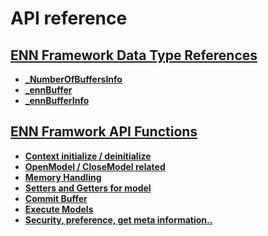 # API reference

## [ENN Framework Data Type References](api-reference/enn-framework-data-type-references)
* **[_NumberOfBuffersInfo](api-reference/enn-framework-data-type-references#_numberofbuffersinfo)** 
* **[_ennBuffer](api-reference/enn-framework-data-type-references#_ennbuffer)** 
* **[_ennBufferInfo](api-reference/enn-framework-data-type-references#_ennbufferinfo)** 

## [ENN Framwork API Functions](api-reference/enn-framework-api-functions)
* **[Context initialize / deinitialize](api-reference/enn-framework-api-functions#context-initialize--deinitialize)** 
* **[OpenModel / CloseModel related](api-reference/enn-framework-api-functions#openmodel--closemodel-related)**
* **[Memory Handling](api-reference/enn-framework-api-functions#memory-handling)** 
* **[Setters and Getters for model](api-reference/enn-framework-api-functions#setters-and-getters-for-model)** 
* **[Commit Buffer](api-reference/enn-framework-api-functions#commit-buffer)** 
* **[Execute Models](api-reference/enn-framework-api-functions#execute-models)** 
* **[Security, preference, get meta information..](api-reference/enn-framework-api-functions#security-preference-get-meta-information)** 